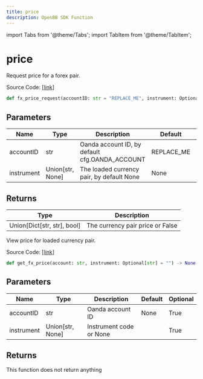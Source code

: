 ```yaml
---
title: price
description: OpenBB SDK Function
---
```


import Tabs from '@theme/Tabs';
import TabItem from '@theme/TabItem';

# price

<Tabs>
<TabItem value="model" label="Model" default>

Request price for a forex pair.

Source Code: [[link](https://github.com/OpenBB-finance/OpenBBTerminal/tree/main/openbb_terminal/forex/oanda/oanda_model.py#L36)]

```python
def fx_price_request(accountID: str = "REPLACE_ME", instrument: Optional[str] = None) -> Union
```
## Parameters

| Name | Type | Description | Default | Optional |
| ---- | ---- | ----------- | ------- | -------- |
| accountID | str | Oanda account ID, by default cfg.OANDA_ACCOUNT | REPLACE_ME | True |
| instrument | Union[str, None] | The loaded currency pair, by default None | None | True |

## Returns

| Type | Description |
| ---- | ----------- |
| Union[Dict[str, str], bool] | The currency pair price or False |



</TabItem>
<TabItem value="view" label="View">

View price for loaded currency pair.

Source Code: [[link](https://github.com/OpenBB-finance/OpenBBTerminal/tree/main/openbb_terminal/forex/oanda/oanda_view.py#L40)]

```python
def get_fx_price(account: str, instrument: Optional[str] = "") -> None
```
## Parameters

| Name | Type | Description | Default | Optional |
| ---- | ---- | ----------- | ------- | -------- |
| accountID | str | Oanda account ID | None | True |
| instrument | Union[str, None] | Instrument code or None |  | True |

## Returns

This function does not return anything



</TabItem>
</Tabs>